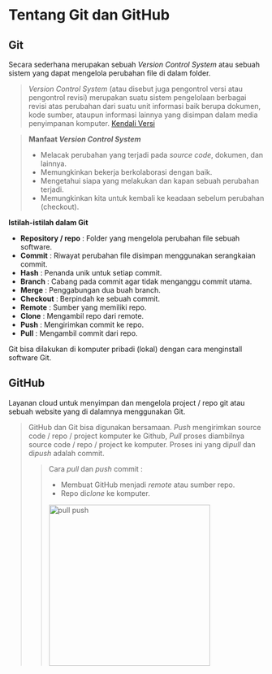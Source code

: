 # Tentang Git dan GitHub

## Git
Secara sederhana merupakan sebuah *Version Control System* atau sebuah sistem yang dapat mengelola perubahan file di dalam folder.
>  *Version Control System* (atau disebut juga pengontrol versi atau pengontrol revisi) merupakan suatu sistem pengelolaan berbagai revisi atas perubahan dari suatu unit informasi baik berupa dokumen, kode sumber, ataupun informasi lainnya yang disimpan dalam media penyimpanan komputer.
> [Kendali Versi](https://id.wikipedia.org/wiki/Kendali_versi)

> **Manfaat *Version Control System***
> - Melacak perubahan yang terjadi pada *source code*, dokumen, dan lainnya.
> - Memungkinkan bekerja berkolaborasi dengan baik.
> - Mengetahui siapa yang melakukan dan kapan sebuah perubahan terjadi.
> - Memungkinkan kita untuk kembali ke keadaan sebelum perubahan (checkout).

**Istilah-istilah dalam Git**
- **Repository / repo** : Folder yang mengelola perubahan file sebuah software.
- **Commit** : Riwayat perubahan file disimpan menggunakan serangkaian commit.
- **Hash** : Penanda unik untuk setiap commit.
- **Branch** : Cabang pada commit agar tidak menganggu commit utama.
- **Merge** : Penggabungan dua buah branch.
- **Checkout** : Berpindah ke sebuah commit.
- **Remote** : Sumber yang memiliki repo.
- **Clone** : Mengambil repo dari remote.
- **Push** : Mengirimkan commit ke repo.
- **Pull** : Mengambil commit dari repo.

Git bisa dilakukan di komputer pribadi (lokal) dengan cara menginstall software Git.

## GitHub
Layanan cloud untuk menyimpan dan mengelola project / repo git atau sebuah website yang di dalamnya menggunakan Git.
> GitHub dan Git bisa digunakan bersamaan. *Push* mengirimkan source code / repo / project komputer ke Github, *Pull* proses diambilnya source code / repo / project ke komputer. Proses ini yang di*pull* dan di*push* adalah commit.
>> Cara *pull* dan *push* commit :
>> - Membuat GitHub menjadi *remote* atau sumber repo.
>> - Repo di*clone* ke komputer.
>> <img width="317" alt="pull push" src="https://user-images.githubusercontent.com/123937217/215650626-5f929ae7-1820-4234-96fe-5be92f49eff0.png">
